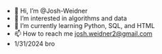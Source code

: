 - 👋 Hi, I’m @Josh-Weidner
- 👀 I’m interested in algorithms and data
- 🌱 I’m currently learning Python, SQL, and HTML
- 📫 How to reach me josh.weidner2@gmail.com
- 1/31/2024 bro
<!---
Josh-Weidner/Josh-Weidner is a ✨ special ✨ repository because its `README.md` (this file) appears on your GitHub profile.
You can click the Preview link to take a look at your changes.
--->
